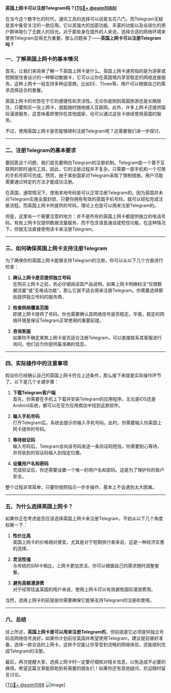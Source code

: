 **英国上网卡可以注册Telegram吗？[[TG💪+ @esim1088](https://t.me/s/esim1088)]**

在当今这个数字化的时代，通讯工具的选择可以说是五花八门，而Telegram无疑是其中备受关注的一款应用。它以其强大的加密功能、丰富的功能以及全球化的用户群体吸引了无数人的目光。对于那些身在国外的人来说，选择合适的网络环境来使用Telegram显得尤为重要。那么问题来了——**英国上网卡可以注册Telegram吗？**

### **一、了解英国上网卡的基本情况**

首先，让我们来简单了解一下英国上网卡是什么。英国上网卡通常指的是为游客或短期居住者设计的一种移动数据卡，它可以让你在英国境内享受稳定的网络连接服务。这种上网卡一般支持多种运营商，比如EE、Three等，用户可以根据自己的需求选择适合的套餐。

英国上网卡的优势在于它的便捷性和灵活性。无论你是刚到英国旅游还是长期居住，只要购买一张上网卡，就能随时随地接入互联网。此外，许多上网卡还提供国际漫游服务，这意味着即使你在其他国家，也可以通过这张卡继续使用英国的服务。

不过，使用英国上网卡是否能够顺利注册Telegram呢？这需要我们进一步探讨。

---

### **二、注册Telegram的基本要求**

要回答这个问题，我们首先要明白Telegram的注册机制。Telegram是一个基于互联网的即时通讯工具，因此，它的注册过程并不复杂，只需要一部手机和一个可用的手机号即可完成。然而，由于某些国家对Telegram采取了限制措施，用户可能需要通过特定的方法才能成功注册。

在英国，通常情况下，使用本地号码是可以正常注册Telegram的。因为英国并未对Telegram实施全面封锁，只要你拥有有效的英国手机号码，就可以轻松完成注册流程。而英国上网卡所提供的号码，理论上也是可以用来注册Telegram的。

但是，这里有一个需要注意的地方：并不是所有的英国上网卡都提供独立的电话号码。有些上网卡仅提供数据流量服务，而不包含语音通话或短信功能。在这种情况下，你就无法直接使用该卡来注册Telegram。

---

### **三、如何确保英国上网卡支持注册Telegram**

为了确保你的英国上网卡能够支持Telegram的注册，你可以从以下几个方面进行检查：

1. **确认上网卡是否提供独立号码**  
   在购买上网卡之前，务必仔细阅读其产品说明。如果上网卡明确标注“仅限数据流量”或“无电话功能”，那么它就不适合用来注册Telegram。你需要选择那些提供独立号码的服务商。

2. **检查网络覆盖范围**  
   即便上网卡提供了号码，你也需要确认其网络信号是否稳定。毕竟，稳定的网络环境是保证Telegram正常使用的重要前提。

3. **咨询客服**  
   如果你不确定某款上网卡是否适合注册Telegram，可以直接联系其客服进行询问。他们会为你提供最准确的信息。

---

### **四、实际操作中的注意事项**

假设你已经确认自己的英国上网卡符合上述条件，那么接下来就是实际操作环节了。以下是几个关键步骤：

1. **下载Telegram客户端**  
   首先，你需要在手机上下载并安装Telegram的应用程序。无论是iOS还是Android系统，都可以在官方应用商店中找到这款软件。

2. **输入手机号码**  
   打开Telegram后，系统会提示你输入手机号码。此时，你需要输入你英国上网卡提供的号码。

3. **等待验证码**  
   输入号码后，Telegram会向该号码发送一条验证码短信。你需要耐心等待，并将收到的验证码输入到指定位置。

4. **设置用户名和密码**  
   完成验证后，你还需要设置一个唯一的用户名和密码。这是为了保护你的账户安全。

整个过程非常简单，只要你按照指示一步步操作，基本上不会遇到太大困难。

---

### **五、为什么选择英国上网卡？**

如果你正在考虑是否应该选择英国上网卡来注册Telegram，不妨从以下几个角度权衡一下：

1. **性价比高**  
   英国上网卡的价格相对便宜，尤其是对于短期旅行者来说，这是一种经济实惠的选择。

2. **灵活性强**  
   与传统的SIM卡相比，上网卡更加灵活，你可以根据自己的需求随时调整套餐。

3. **避免高额漫游费**  
   对于经常往返英国的用户来说，使用上网卡可以有效避免国际漫游费用。

当然，选择上网卡的前提是你需要确保它能够支持Telegram的注册和使用。

---

### **六、总结**

综上所述，**英国上网卡是可以用来注册Telegram的**，但前提是它必须提供独立号码且网络信号良好。如果你计划前往英国并希望使用Telegram，建议提前做好准备，选择一款合适的上网卡。这样不仅能让你享受到流畅的网络体验，还能顺利完成Telegram的注册。

最后，再次提醒大家，选择上网卡时一定要仔细核对相关信息，以免造成不必要的麻烦。希望这篇文章能帮助到有需要的朋友们！如果你还有其他疑问，欢迎随时留言讨论。

[[TG💪+ @esim1088](https://t.me/s/esim1088) ![Image](https://i.postimg.cc/4NQfJmqS/Snipaste-2025-05-13-00-14-12.png)]